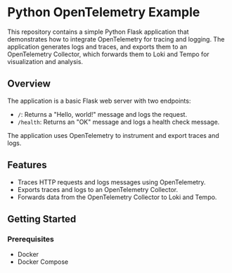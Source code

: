# Python OpenTelemetry Example

This repository contains a simple Python Flask application that demonstrates how to integrate OpenTelemetry for tracing and logging. The application generates logs and traces, and exports them to an OpenTelemetry Collector, which forwards them to Loki and Tempo for visualization and analysis.

## Overview

The application is a basic Flask web server with two endpoints:
- `/`: Returns a "Hello, world!" message and logs the request.
- `/health`: Returns an "OK" message and logs a health check message.

The application uses OpenTelemetry to instrument and export traces and logs.

## Features

- Traces HTTP requests and logs messages using OpenTelemetry.
- Exports traces and logs to an OpenTelemetry Collector.
- Forwards data from the OpenTelemetry Collector to Loki and Tempo.

## Getting Started

### Prerequisites

- Docker
- Docker Compose